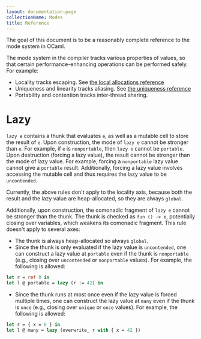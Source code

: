 ```yaml
---
layout: documentation-page
collectionName: Modes
title: Reference
---
```


The goal of this document is to be a reasonably complete reference to the mode system in
OCaml.

<!-- CR zqian: For a gentler introduction, see [the introduction](intro.md). -->

The mode system in the compiler tracks various properties of values, so that certain
performance-enhancing operations can be performed safely. For example:
- Locality tracks escaping. See [the local allocations reference](../stack/reference.md)
- Uniqueness and linearity tracks aliasing. See [the uniqueness reference](../uniqueness/reference.md)
- Portability and contention tracks inter-thread sharing.
    <!-- CR zqian: reference for portability and contention -->

# Lazy
`lazy e` contains a thunk that evaluates `e`, as well as a mutable cell to store the
result of `e`. Upon construction, the mode of `lazy e` cannot be stronger than `e`. For
example, if `e` is `nonportable`, then `lazy e` cannot be `portable`. Upon destruction
(forcing a lazy value), the result cannot be stronger than the mode of lazy value. For
example, forcing a `nonportable` lazy value cannot give a `portable` result. Additionally,
forcing a lazy value involves accessing the mutable cell and thus requires the lazy value
to be `uncontended`.

Currently, the above rules don't apply to the locality axis, because both the result and
the lazy value are heap-allocated, so they are always `global`.

Additionally, upon construction, the comonadic fragment of `lazy e` cannot be stronger
than the thunk. The thunk is checked as `fun () -> e`, potentially closing over variables,
which weakens its comonadic fragment. This rule doesn't apply to several axes:
- The thunk is always heap-allocated so always `global`.
- Since the thunk is only evaluated if the lazy value is `uncontended`, one can construct
a lazy value at `portable` even if the thunk is `nonportable` (e.g., closing over
`uncontended` or `nonportable` values). For example, the following is allowed:
```ocaml
let r = ref 0 in
let l @ portable = lazy (r := 42) in
```
- Since the thunk runs at most once even if the lazy value is forced multiple times, one
can construct the lazy value at `many` even if the thunk is `once` (e.g., closing over
`unique` or `once` values). For example, the following is allowed:
```ocaml
let r = { x = 0 } in
let l @ many = lazy (overwrite_ r with { x = 42 })
```
